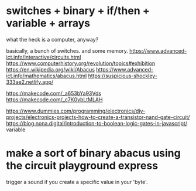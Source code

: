 # switches + binary + if/then + variable + arrays

what the heck is a computer, anyway?

basically, a bunch of switches. and some memory.
https://www.advanced-ict.info/interactive/circuits.html
https://www.computerhistory.org/revolution/topics#exhibition
https://en.wikipedia.org/wiki/Abacus
https://www.advanced-ict.info/mathematics/abacus.html
https://suspicious-shockley-333ae2.netlify.app/

https://makecode.com/_a653bYa93Vds
https://makecode.com/_c7K0vbLtMLAH

https://www.dummies.com/programming/electronics/diy-projects/electronics-projects-how-to-create-a-transistor-nand-gate-circuit/
https://blog.nona.digital/introduction-to-boolean-logic-gates-in-javascript/
variable

# make a sort of binary abacus using the circuit playground express

trigger a sound if you create a specific value in your 'byte'.
